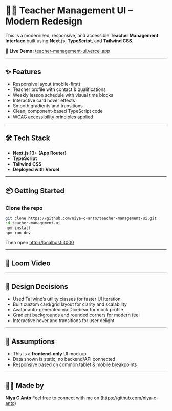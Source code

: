 




# 🧑‍🏫 Teacher Management UI – Modern Redesign

This is a modernized, responsive, and accessible **Teacher Management Interface** built using **Next.js**, **TypeScript**, and **Tailwind CSS**.

🔗 **Live Demo:** [teacher-management-ui.vercel.app](https://teacher-management-ui.vercel.app)

---

## ✨ Features

- Responsive layout (mobile-first)
- Teacher profile with contact & qualifications
- Weekly lesson schedule with visual time blocks
- Interactive card hover effects
- Smooth gradients and transitions
- Clean, component-based TypeScript code
- WCAG accessibility principles applied

---

## 🛠️ Tech Stack

- **Next.js 13+ (App Router)**
- **TypeScript**
- **Tailwind CSS**
- **Deployed with Vercel**

---

## 📦 Getting Started

### Clone the repo
```bash
git clone https://github.com/niya-c-anto/teacher-management-ui.git
cd teacher-management-ui
npm install
npm run dev
````

Then open [http://localhost:3000](http://localhost:3000)

---

## 🎥 Loom Video



---

## 🧠 Design Decisions

* Used Tailwind’s utility classes for faster UI iteration
* Built custom card/grid layout for clarity and scalability
* Avatar auto-generated via Dicebear for mock profile
* Gradient backgrounds and rounded corners for modern feel
* Interactive hover and transitions for user delight

---

## 📌 Assumptions

* This is a **frontend-only** UI mockup
* Data shown is static, no backend/API connected
* Responsive based on common tablet & mobile breakpoints

---

## 🙋‍♀️ Made by

**Niya C Anto**
Feel free to connect with me on (https://github.com/niya-c-anto)


```


